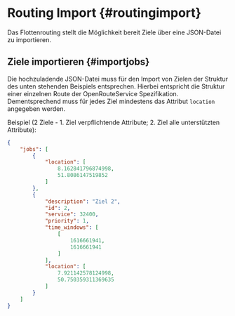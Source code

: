# Routing Import {#routingimport}

Das Flottenrouting stellt die Möglichkeit bereit Ziele über eine JSON-Datei zu importieren.

## Ziele importieren {#importjobs}

Die hochzuladende JSON-Datei muss für den Import von Zielen der Struktur des unten stehenden Beispiels entsprechen.
Hierbei entspricht die Struktur einer einzelnen Route der OpenRouteService Spezifikation.
Dementsprechend muss für jedes Ziel mindestens das Attribut `location` angegeben werden.

Beispiel (2 Ziele - 1. Ziel verpflichtende Attribute; 2. Ziel alle unterstützten Attribute):

```json
{
    "jobs": [
        {
            "location": [
                8.162841796874998,
                51.8086147519852
            ]
        },
        {
            "description": "Ziel 2",
            "id": 2,
            "service": 32400,
            "priority": 1,
            "time_windows": [
                [
                    1616661941,
                    1616661941
                ]
            ],
            "location": [
                7.921142578124998,
                50.750359311369635
            ]
        }
    ]
}

```
